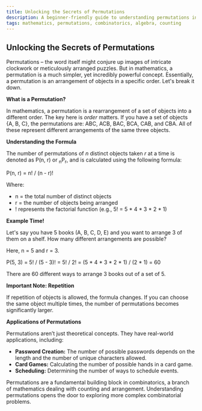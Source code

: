 ```yaml
---
title: Unlocking the Secrets of Permutations
description: A beginner-friendly guide to understanding permutations in mathematics, including definitions, calculations, and examples.
tags: mathematics, permutations, combinatorics, algebra, counting
---
```


## Unlocking the Secrets of Permutations

Permutations – the word itself might conjure up images of intricate clockwork or meticulously arranged puzzles. But in mathematics, a permutation is a much simpler, yet incredibly powerful concept. Essentially, a permutation is an arrangement of objects in a specific order. Let's break it down.

**What is a Permutation?**

In mathematics, a permutation is a rearrangement of a set of objects into a different order. The key here is *order* matters.  If you have a set of objects {A, B, C}, the permutations are: ABC, ACB, BAC, BCA, CAB, and CBA.  All of these represent different arrangements of the same three objects.

**Understanding the Formula**

The number of permutations of *n* distinct objects taken *r* at a time is denoted as P(n, r) or <sub>n</sub>P<sub>r</sub>, and is calculated using the following formula:

P(n, r) = n! / (n - r)!

Where:

*   n = the total number of distinct objects
*   r = the number of objects being arranged
*   ! represents the factorial function (e.g., 5! = 5 * 4 * 3 * 2 * 1)

**Example Time!**

Let's say you have 5 books (A, B, C, D, E) and you want to arrange 3 of them on a shelf. How many different arrangements are possible?

Here, n = 5 and r = 3.

P(5, 3) = 5! / (5 - 3)! = 5! / 2! = (5 * 4 * 3 * 2 * 1) / (2 * 1) = 60

There are 60 different ways to arrange 3 books out of a set of 5.

**Important Note: Repetition**

If repetition of objects is allowed, the formula changes.  If you can choose the same object multiple times, the number of permutations becomes significantly larger.

**Applications of Permutations**

Permutations aren’t just theoretical concepts. They have real-world applications, including:

*   **Password Creation:** The number of possible passwords depends on the length and the number of unique characters allowed.
*   **Card Games:** Calculating the number of possible hands in a card game.
*   **Scheduling:** Determining the number of ways to schedule events.

Permutations are a fundamental building block in combinatorics, a branch of mathematics dealing with counting and arrangement. Understanding permutations opens the door to exploring more complex combinatorial problems.

